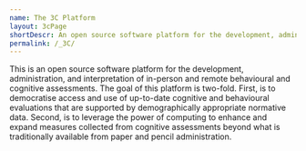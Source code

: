 ```yaml
---
name: The 3C Platform
layout: 3cPage
shortDescr: An open source software platform for the development, administration, and interpretation of in-person and remote behavioral and cognitive assessments.
permalink: /_3C/
---
```

This is an open source software platform for the development, administration, and interpretation of in-person and remote behavioural and cognitive assessments. The goal of this platform is two-fold. First, is to democratise access and use of up-to-date cognitive and behavioural evaluations that are supported by demographically appropriate normative data. Second, is to leverage the power of computing to enhance and expand measures collected from cognitive assessments beyond what is traditionally available from paper and pencil administration.




